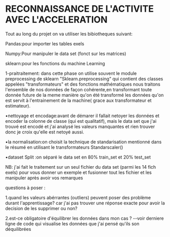 # RECONNAISSANCE DE L'ACTIVITE AVEC L'ACCELERATION
Tout au long du projet on va utiliser les bibiotheques suivant:

Pandas:pour importer les tables exels

Numpy:Pour manipuler le data set (fonct sur les matrices)

sklearn:pour les fonctions du machine Learning 


1-praitraitement: dans cette phase on utilise souvent le module preprocessing de sklearn "Sklearn.preprocessing" qui contient des classes appelées "transformateurs" et des fonctions mathématiques
nous traitons l'ensemble de nos données de façon cohérente,en transformant toute donnée future de la meme manière qu'on été transformé les données qu'on est servit à l'entrainement de la machine( grace aux transformateur et estimateur).

   •nettoyage et encodage:avant de démarer il fallait netoyer les données et encoder la colonne de classe (qui est qualitatif), mais le data set que j'ai trouvé est encodé et j'ai analysé les valeurs manquantes et rien trouver donc je croix qu'elle est netoyé aussi.
   
   •la normalisation:on choisit la technique de standarisation mentionné dans le résumé en utilisant le transformateurs Standarscaler() 
   
   •dataset Split :on séparé le data set en 80% train_set et 20% test_set
   
 NB: j'ai fait le traitement sur un seul fichier du data set (parmi les 14 fich exels) pour vous donner un exemple et fusionner tout les fichier et les manipuler après avoir vos remarques  

questions à poser :

1.quand  les valeurs abérrantes (outliers) peuvent poser des problème durant l'apprentissage? car j'ai pas trouver une réponse exacte pour avoir la decision de les supprimer ou non? 

2.est-ce obligatoire d'équilibrer les données dans mon cas ? --voir derniere ligne de code qui visualise les données que j'ai pensé qu'ils son déquilibrées


